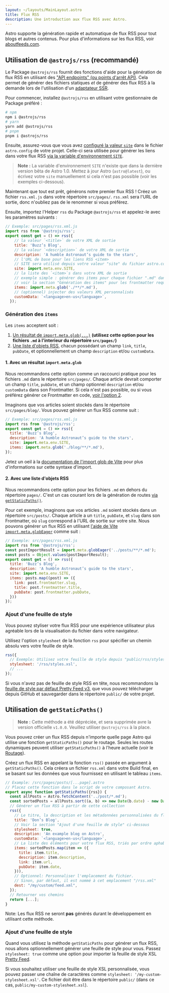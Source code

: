 ```yaml
---
layout: ~/layouts/MainLayout.astro
title: Flux RSS
description: Une introduction aux flux RSS avec Astro.
---
```


Astro supporte la génération rapide et automatique de flux RSS pour tout blogs et autres contenus. Pour plus d'informations sur les flux RSS, voir [aboutfeeds.com](https://aboutfeeds.com/).

## Utilisation de `@astrojs/rss` (recommandé)

Le Package `@astrojs/rss` fournit des fonctions d'aide pour la génération de flux RSS en utilisant des ["API endpoints" (ou points d'arrêt API)](/fr/core-concepts/astro-pages/#pages-non-html). Cela permet de générer des fichiers statiques _et_ de générer des flux RSS à la demande lors de l'utilisation d'un [adaptateur SSR](/fr/guides/server-side-rendering/#activation-du-mode-ssr-dans-votre-projet).

Pour commencer, installez `@astrojs/rss` en utilisant votre gestionnaire de Package préféré :

```bash
# npm
npm i @astrojs/rss
# yarn
yarn add @astrojs/rss
# pnpm
pnpm i @astrojs/rss
```

Ensuite, assurez-vous que vous avez [configuré la valeur `site`](/fr/reference/configuration-reference/#site) dans le fichier `astro.config` de votre projet. Celle-ci sera utilisée pour générer les liens dans votre flux RSS [via la variable d'environnement `SITE`](/fr/guides/environment-variables/#default-environment-variables).

> **Note :** La variable d'environnement `SITE` n'existe que dans la dernière version bêta de Astro 1.0. Mettez à jour Astro (`astro@latest`), ou écrivez votre `site` manuellement si cela n'est pas possible (voir les exemples ci-dessous).

Maintenant que tout est prêt, générons notre premier flux RSS ! Créez un fichier `rss.xml.js` dans votre répertoire `src/pages/`. `rss.xml` sera l'URL de sortie, donc n'oubliez pas de le renommer si vous préférez.

Ensuite, importez l'Helper `rss` du Package `@astrojs/rss` et appelez-le avec les paramètres suivants :

```js
// Exemple: src/pages/rss.xml.js
import rss from '@astrojs/rss';
export const get = () => rss({
    // la valeur `<title>` de votre XML de sortie
    title: 'Buzz’s Blog',
    // la valeur `<description>` de votre XML de sortie
    description: 'A humble Astronaut’s guide to the stars',
    // l'URL de base pour les liens RSS <item>
    // SITE sera utilisé depuis votre valeur "site" du fichier astro.config de votre projet.
    site: import.meta.env.SITE,
    // la liste des `<item>`s dans votre XML de sortie
    // exemple simple : générer des items pour chaque fichier ".md" dans "/src/pages"
    // voir la section "Génération des items" pour les frontmatter requis et les cas avancés
    items: import.meta.glob('./**/*.md'),
    // (optionnel) injecter des valeurs XML personnalisés
    customData: `<language>en-us</language>`,
  });
```

### Génération des `items`

Les `items` acceptent soit :

1. [Un résultat de `import.meta.glob(...)`](#1-avec-un-résultat-importmetaglob) **(utilisez cette option pour les fichiers `.md` à l'interieur du répertoire `src/pages/`)**
2. [Une liste d'objets RSS](#2-avec-une-liste-dobjets-rss), chacun possédant un champ `link`, `title`, `pubDate`, et optionnellement un champ `description` et/ou `customData`.

#### 1. Avec un résultat `import.meta.glob`

Nous recommandons cette option comme un raccourci pratique pour les fichiers `.md` dans le répertoire `src/pages/`. Chaque article devrait comporter un champ `title`, `pubDate`, et un champ optionnel `description` et/ou `customData` dans son Frontmatter. Si cela n'est pas possible, ou si vous préférez générer ce Frontmatter en code, [voir l'option 2](#2-avec-une-liste-dobjets-rss).

Imaginons que vos articles soient stockés dans le répertoire `src/pages/blog/`. Vous pouvez générer un flux RSS comme suit :

```js
// Exemple: src/pages/rss.xml.js
import rss from '@astrojs/rss';
export const get = () => rss({
  title: 'Buzz’s Blog',
  description: 'A humble Astronaut’s guide to the stars',
  site: import.meta.env.SITE,
  items: import.meta.glob('./blog/**/*.md'),
});
```

Jetez un oeil à la [documentation de l'import glob de Vite](https://vitejs.dev/guide/features.html#glob-import) pour plus d'informations sur cette syntaxe d'import.

#### 2. Avec une liste d'objets RSS

Nous recommandons cette option pour les fichiers `.md` en dehors du répertoire `pages/`. C'est un cas courant lors de la génération de routes [via `getStaticPaths()`](/fr/reference/api-reference/#getstaticpaths).

Pour cet exemple, imaginons que vos articles `.md` soient stockés dans un répertoire `src/posts/`. Chaque article a un `title`, `pubDate`, et `slug` dans son Frontmatter, où `slug` correspond à l'URL de sortie sur votre site. Nous pouvons générer un flux RSS en utilisant [l'aide de Vite `import.meta.globEager`](https://vitejs.dev/guide/features.html#glob-import) comme suit :

```js
// Exemple: src/pages/rss.xml.js
import rss from '@astrojs/rss';
const postImportResult = import.meta.globEager('../posts/**/*.md');
const posts = Object.values(postImportResult);
export const get = () => rss({
  title: 'Buzz’s Blog',
  description: 'A humble Astronaut’s guide to the stars',
  site: import.meta.env.SITE,
  items: posts.map((post) => ({
    link: post.frontmatter.slug,
    title: post.frontmatter.title,
    pubDate: post.frontmatter.pubDate,
  }))
});
```

### Ajout d'une feuille de style

Vous pouvez styliser votre flux RSS pour une expérience utilisateur plus agréable lors de la visualisation du fichier dans votre navigateur.

Utilisez l'option `stylesheet` de la fonction `rss` pour spécifier un chemin absolu vers votre feuille de style.

```js
rss({
  // Exemple: Utilisez votre feuille de style depuis "public/rss/styles.xsl"
  stylesheet: '/rss/styles.xsl',
  // ...
});
```

Si vous n'avez pas de feuille de style RSS en tête, nous recommandons la [feuille de style par défaut Pretty Feed v3](https://github.com/genmon/aboutfeeds/blob/main/tools/pretty-feed-v3.xsl), que vous pouvez télécharger depuis GitHub et sauvegarder dans le répertoire `public/` de votre projet.

## Utilisation de `getStaticPaths()`

> **Note :** Cette méthode a été dépréciée, et sera supprimée avre la version officielle `v1.0.0`. Veuillez utiliser `@astrojs/rss` à la place.

Vous pouvez créer un flux RSS depuis n'importe quelle page Astro qui utilise une fonction `getStaticPaths()` pour le routage. Seules les routes dynamiques peuvent utiliser `getStaticPaths()` à l'heure actuelle (voir le [Routage](/fr/core-concepts/routing/)).

Créez un flux RSS en appelant la fonction `rss()` passée en argument à `getStaticPaths()`. Cela créera un fichier `rss.xml` dans votre Build final, en se basant sur les données que vous fournissez en utilisant le tableau `items`.

```js
// Example: /src/pages/posts/[...page].astro
// Placez cette fonction dans le script de votre composant Astro.
export async function getStaticPaths({rss}) {
  const allPosts = Astro.fetchContent('../post/*.md');
  const sortedPosts = allPosts.sort((a, b) => new Date(b.date) - new Date(a.date));
  // Générer un flux RSS à partir de cette collection
  rss({
    // Le titre, la description et les métadonnées personnalisées du flux RSS.
    title: 'Don’s Blog',
    // Voir la section "Ajout d'une feuille de style" ci-dessous
    stylesheet: true,
    description: 'An example blog on Astro',
    customData: `<language>en-us</language>`,
    // La liste des éléments pour votre flux RSS, triés par ordre aphabétique.
    items: sortedPosts.map(item => ({
      title: item.title,
      description: item.description,
      link: item.url,
      pubDate: item.date,
    })),
    // Optionnel: Personnaliser l'emplacement du fichier.
    // Sinon, par défaut, il est nommé à cet emplacement "/rss.xml"
    dest: "/my/custom/feed.xml",
  });
  // Retourner vos chemins
  return [...];
}
```

Note: Les flux RSS ne seront **pas** générés durant le développement en utilisant cette méthode.

### Ajout d'une feuille de style

Quand vous utilisez la méthode `getStaticPaths` pour générer un flux RSS, nous allons optionnellement générer une feuille de style pour vous. Passez `stylesheet: true` comme une option pour importer la feuille de style XSL [Pretty Feed](https://github.com/genmon/aboutfeeds/blob/main/tools/pretty-feed-v3.xsl).

Si vous souhaitez utiliser une feuille de style XSL personnalisée, vous pouvez passer une chaîne de caractères comme `stylesheet: '/my-custom-stylesheet.xsl'`. Ce fichier doit être dans le répertoire `public/` (dans ce cas, `public/my-custom-stylesheet.xsl`).
